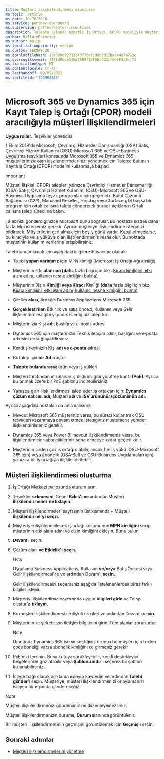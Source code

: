 ```yaml
---
title: Müşteri ilişkilendirmesi oluşturma
ms.topic: article
ms.date: 10/28/2020
ms.service: partner-dashboard
ms.subservice: partnercenter-incentives
description: Talepte Bulunan Kayıtlı İş Ortağı (CPOR) modeliyle müşteri ilişkilendirmeleri oluşturun. Dynamics 365 müşterileri için satış, Microsoft 365 & teşviklerin yönetimine yardımcı olur.
author: MalloryPrincipe
ms.author: mallp
ms.localizationpriority: medium
ms.custom: SEOMAY.20
ms.openlocfilehash: 196009d9271324377be02d0b2d12ba8a4d7a993c
ms.sourcegitcommit: 1161d5bcb345e368348c535a7211f0d353c5a471
ms.translationtype: MT
ms.contentlocale: tr-TR
ms.lasthandoff: 09/09/2021
ms.locfileid: "123960565"
---
```

# <a name="customer-associations-via-the-claimed-partner-of-record-cpor-model-for-microsoft-365-and-dynamics-365"></a>Microsoft 365 ve Dynamics 365 için Kayıt Talep İş Ortağı (CPOR) modeli aracılığıyla müşteri ilişkilendirmeleri


**Uygun roller:** Teşvikler yöneticisi

1 Ekim 2019'da Microsoft, Çevrimiçi Hizmetler Danışmanlığı (OSA) Satış, Çevrimiçi Hizmet Kullanımı (OSU)-Microsoft 365 ve OSU-Business Uygulama teşvikleri konusunda Microsoft 365 ve Dynamics 365 müşterilerinizle olan ilişkilendirmelerinizi yönetmek için Talepte Bulunan Kayıtlı İş Ortağı (CPOR) modelini kullanmaya başladı.

>[!Important]
> Müşteri İlişkisi (CPOR) talepleri yalnızca Çevrimiçi Hizmetler Danışmanlığı (OSA) Satış, Çevrimiçi Hizmet Kullanımı (OSU)-Microsoft 365 ve OSU-Business Uygulama teşvik programları için geçerlidir. Bulut Çözümü Sağlayıcısı (CSP), Managed Reseller, Hosting veya Surface gibi başka bir program için ortak çalışma talebi göndererek burada açıklanan Ortak çalışma talep süreci'ne bakın. <br><br>Talebinizi gönderdiğinizde Microsoft bunu doğrular. Bu noktada sizden daha fazla bilgi istememiz gerekir. Ayrıca müşteriye ilişkilendirme isteğinizi bildirerek. Müşterilerin geri almak için beş iş günü vardır. Kabul etmezlerse, bu kiracıyla ve iş yüküyle olan ilişkilendirmeniz resmi olur. Bu noktada müşterinin kullanım verilerine erişebilirsiniz. 

Talebi tamamlamak için aşağıdaki bilgilere ihtiyacınız olacak:

- Talebi **yapan varlığınız** için MPN kimliği (Microsoft İş Ortağı Ağı kimliği)

- Müşterinin etki **alanı adı (daha** fazla bilgi için bkz. [Kiracı kimliğini, etki alanı adını, kullanıcı nesne kimliğini bulma)](find-ids-and-domain-names.md)

- Müşterinin Dizin **Kimliği veya Kiracı** Kimliği **(daha** fazla bilgi için bkz. [Kiracı kimliğini, etki alanı adını, kullanıcı nesne kimliğini bulma)](find-ids-and-domain-names.md)

- Çözüm **alanı**, örneğin Business Applications Microsoft 365

- **Gerçekleştirilen** Etkinlik ve satış öncesi, Kullanım veya Gelir ilişkilendirmesi gibi yapmak istediğiniz talep türü

- Müşterinizin Kişi **adı,** başlığı ve e-posta adresi

- Dynamics 365 için müşterinizin Teknik iletişim  adını, başlığını ve e-posta adresini de sağlayabilirsiniz

- Kendi şirketinizin Kişi **adı ve e-posta** adresi

- Bu talep için **bir Ad** oluştur

- **Talepte bulundurarak** ürün veya iş yükleri

- Müşteri tarafından imzalanan iş bildirimi gibi yürütme kanıtı **(PoE).** Ayrıca kullanmak üzere bir PoE şablonu indirebilirsiniz.

- Yalnızca gelir ilişkilendirmesi talep eden iş ortakları için: **Dynamics çözüm satıcısı adı,** Müşteri **adı** ve **ISV ürününün/çözümünün adı.** 

Ayrıca aşağıdaki noktaları da anlamalısınız:

- Mevcut Microsoft 365 müşteriniz varsa, bu süreci kullanarak OSU teşvikleri kazanmaya devam etmek istediğiniz müşterilerle yeniden ilişkilendirilmeniz gerekir.

- Dynamics 365 veya Power BI mevcut ilişkilendirmeniz varsa, bu ilişkilendirmeler aboneliklerinin sona erinceye kadar geçerli kalır.

- Müşterinin birden çok iş ortağı olabilir, ancak her iş yükü (OSU-Microsoft 365 için) veya abonelik (OSA-Sell ve OSU-Business Uygulamaları için) yalnızca bir iş ortağıyla ilişkilendirilebilir.

## <a name="create-a-customer-association"></a>Müşteri ilişkilendirmesi oluşturma

1. [İş Ortağı Merkezi panosunda](https://partner.microsoft.com/dashboard/) oturum açın.

2. Teşvikler **sekmesini,** Genel **Bakış'ı ve** ardından Müşteri **ilişkilendirmeleri'ne tıklayın.**

3. Müşteri ilişkilendirmeleri sayfasının üst kısmında + Müşteri **ilişkilendirme'yi seçin.**

4. Müşteriyle ilişkilendirilecek iş ortağı konumunun **MPN kimliğini** seçip müşterinin etki alanı adını ve dizin kimliğini ekleyin. [Bunu bulun](find-ids-and-domain-names.md)

5. **Devam**’ı seçin.

6. Çözüm alanı **ve Etkinlik'i** **seçin.** 

   >[!Note]
   >
   >Uygulama'Business Applications, Kullanım **ve/veya** Satış Öncesi veya Gelir ilişkilendirmesi'ne ve ardından Devam'ı  **seçin.** 
   <br><br>Gelir ilişkilendirmesini seçerseniz aşağıda listelenenlerden biraz farklı bilgiler istenir.

7. Müşteriyi ilişkilendirme sayfasında uygun **bilgileri girin** ve Talep oluştur'a **tıklayın.**

8. Bu müşteri ilişkilendirmesi ile ilişkili ürünleri ve ardından Devam'ı **seçin.**

9. Müşterinin ve şirketinizin iletişim bilgilerini girin. Tüm alanlar zorunludur. 

   >[!NOTE]
   >Ürününüz Dynamics 365 ise ve seçtiğiniz ürünün bu müşteri için birden çok aboneliği varsa abonelik kimliğini de girmeniz gerekir.

10. PoE'nizi teminin. Bunu kutuya sürükleyebilir, kendi destekleyici belgelerinize göz atabilir veya **Şablonu indir**'i seçerek bir şablon kullanabilirsiniz. 

11. İsteğe bağlı olarak açıklama ekleyip kaydedin ve ardından **Talebi gönder**'i seçin. Müşteriye, müşteri ilişkilendirmenizi onaylamanızı isteyen bir e-posta göndereceğiz.

   >[!NOTE]
   >Müşteri ilişkilendirmenizi gönderdiniz mi düzenleyemezsiniz.

Müşteri ilişkilendirmenizin durumu, **Durum** alanında görüntülenir.

Bir müşteri ilişkilendirmesinin geçmişini görüntülemek için **Geçmiş**'i seçin.

## <a name="next-steps"></a>Sonraki adımlar

- [Müşteri ilişkilendirmelerini yönetme](incentives-manage-customer-associations.md)